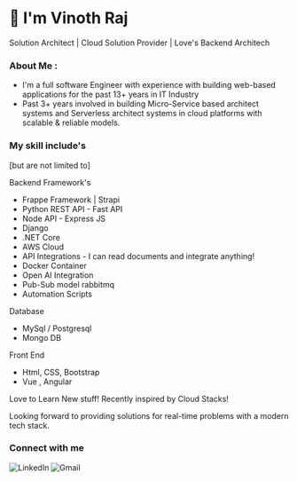 
<h1 align="left">👋 I'm Vinoth Raj </h1>
<p>Solution Architect  | Cloud Solution Provider | Love's Backend Architech </p>

### About Me :

- I'm a full software Engineer with experience with building web-based applications for the past 13+ years in IT Industry 
- Past 3+ years involved in building Micro-Service based architect systems and Serverless architect systems in cloud platforms with scalable & reliable models.

### My skill include's
[but are not limited to]

Backend Framework's

*  Frappe Framework | Strapi
* Python REST API - Fast API
* Node API - Express JS
* Django
* .NET Core 
* AWS Cloud
* API Integrations - I can read documents and integrate anything!
* Docker Container
* Open AI Integration
* Pub-Sub model rabbitmq
* Automation Scripts

Database

* MySql / Postgresql
* Mongo DB

Front End

* Html, CSS, Bootstrap
* Vue , Angular


Love to Learn New stuff! Recently inspired by Cloud Stacks!

Looking forward to providing solutions for real-time problems with a modern tech stack.

### Connect with me 
[<img align="left" alt="LinkedIn" src="https://img.shields.io/badge/LinkedIn-0077B5?style=for-the-badge&logo=linkedin&logoColor=white" />]( https://www.linkedin.com/in/vinothrajs)

[<img align="left" alt="Gmail" src="https://img.shields.io/badge/Gmail-D14836?style=for-the-badge&logo=gmail&logoColor=white" />]( mailto:vinothrajs88@gmail.com)


